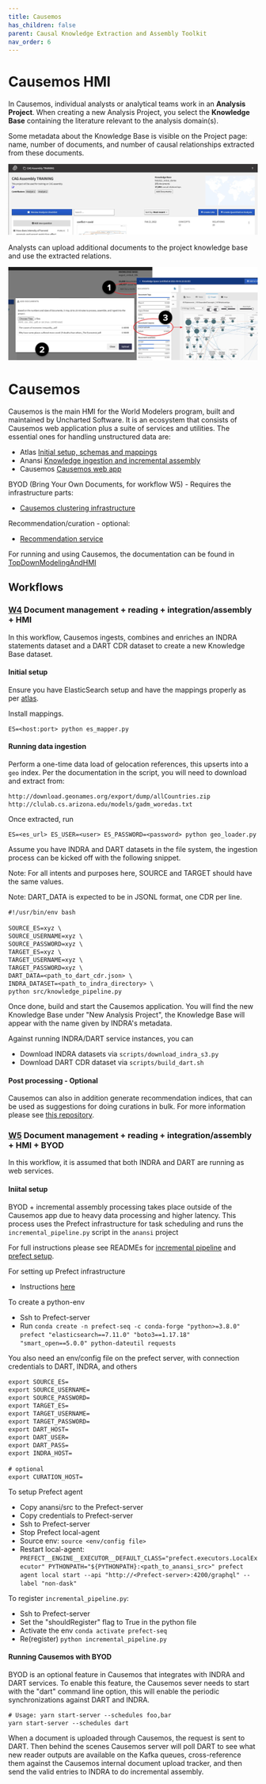 ```yaml
---
title: Causemos
has_children: false
parent: Causal Knowledge Extraction and Assembly Toolkit
nav_order: 6
---
```


# Causemos HMI

In Causemos, individual analysts or analytical teams work in an
**Analysis Project**. When creating a new Analysis Project, you select
the **Knowledge Base** containing the literature relevant to the
analysis domain(s).

Some metadata about the Knowledge Base is visible on the Project page:
name, number of documents, and number of causal relationships extracted
from these documents.

![Knowledge Base metadata on the Project page](../images/causemos/image23.jpg)

Analysts can upload additional documents to the project knowledge base
and use the extracted relations.

![Analysts can upload documents such as PDFs to the Knowledge Base and then filter the Knowledge Base Explorer to see causal statements extracted from them.](../images/causemos/image19.jpg)

# Causemos
Causemos is the main HMI for the World Modelers program, built and maintained by Uncharted Software.
It is an ecosystem that consists of Causemos web application plus a suite of services and utilities. The essential ones for handling unstructured data are:
- Atlas [Initial setup, schemas and mappings](https://github.com/uncharted-causemos/atlas)
- Anansi [Knowledge ingestion and incremental assembly](https://github.com/uncharted-causemos/anansi)
- Causemos [Causemos web app](https://github.com/uncharted-causemos/causemos)

BYOD (Bring Your Own Documents, for workflow W5) - Requires the infrastructure parts:
- [Causemos clustering infrastructure](https://github.com/uncharted-causemos/slow-tortoise)

Recommendation/curation - optional:
- [Recommendation service](https://github.com/uncharted-causemos/wm-curation-recommendation)

For running and using Causemos, the documentation can be found in [TopDownModelingAndHMI](https://github.com/WorldModelers/TopDownModelingAndHMI)

## Workflows

<a id="w4"></a>
### [W4](index.html#w4) Document management + reading + integration/assembly + HMI

In this workflow, Causemos ingests, combines and enriches an INDRA statements dataset and a DART CDR dataset to create a new Knowledge Base dataset.


#### Initial setup
Ensure you have ElasticSearch setup and have the mappings properly as per [atlas](https://github.com/uncharted-causemos/atlas). 

Install mappings.

```
ES=<host:port> python es_mapper.py
```


#### Running data ingestion
Perform a one-time data load of gelocation references, this upserts into a `geo` index. Per the documentation in the script, you will need to download and extract from:

```
http://download.geonames.org/export/dump/allCountries.zip
http://clulab.cs.arizona.edu/models/gadm_woredas.txt
```

Once extracted, run

```
ES=<es_url> ES_USER=<user> ES_PASSWORD=<password> python geo_loader.py
```

Assume you have INDRA and DART datasets in the file system, the ingestion process can be kicked off with the following snippet.

Note: For all intents and purposes here, SOURCE and TARGET should have the same values.

Note: DART_DATA is expected to be in JSONL format, one CDR per line.

```
#!/usr/bin/env bash

SOURCE_ES=xyz \
SOURCE_USERNAME=xyz \
SOURCE_PASSWORD=xyz \
TARGET_ES=xyz \
TARGET_USERNAME=xyz \
TARGET_PASSWORD=xyz \
DART_DATA=<path_to_dart_cdr.json> \
INDRA_DATASET=<path_to_indra_directory> \
python src/knowledge_pipeline.py
```

Once done, build and start the Causemos application. You will find the new Knowledge Base under "New Analysis Project", the Knowledge Base
will appear with the name given by INDRA's metadata.


Against running INDRA/DART service instances, you can
- Download INDRA datasets via `scripts/download_indra_s3.py`
- Download DART CDR dataset via `scripts/build_dart.sh`


#### Post processing - Optional
Causemos can also in addition generate recommendation indices, that can be used as suggestions for doing curations in bulk. For more 
information please see [this repository](https://github.com/uncharted-causemos/wm-curation-recommendation).


<a id="w5"></a>
### [W5](index.html#w5) Document management + reading + integration/assembly + HMI + BYOD
In this workflow, it is assumed that both INDRA and DART are running as web services.


#### Iniital setup
BYOD + incremental assembly processing takes place outside of the Causemos app due to heavy data processing and higher latency. 
This process uses the Prefect infrastructure for task scheduling and runs the `incremental_pipeline.py` script in the `anansi` project

For full instructions please see READMEs for [incremental pipeline](https://github.com/uncharted-causemos/anansi) and [prefect setup](https://github.com/uncharted-causemos/slow-tortoise/blob/master/infra/prefect/setup.md).


For setting up Prefect infrastructure
- Instructions [here](https://github.com/uncharted-causemos/slow-tortoise/blob/master/infra/prefect/setup.md)


To create a python-env
- Ssh to Prefect-server
- Run `conda create -n prefect-seq -c conda-forge "python>=3.8.0" prefect "elasticsearch==7.11.0" "boto3==1.17.18" "smart_open==5.0.0" python-dateutil requests`


You also need an env/config file on the prefect server, with connection credentials to DART, INDRA, and others

```
export SOURCE_ES=
export SOURCE_USERNAME=
export SOURCE_PASSWORD=
export TARGET_ES=
export TARGET_USERNAME=
export TARGET_PASSWORD=
export DART_HOST=
export DART_USER=
export DART_PASS=
export INDRA_HOST=

# optional
export CURATION_HOST=
```

To setup Prefect agent
- Copy anansi/src to the Prefect-server
- Copy credentials to Prefect-server
- Ssh to Prefect-server
- Stop Prefect local-agent
- Source env: `source <env/config file>`
- Restart local-agent: `PREFECT__ENGINE__EXECUTOR__DEFAULT_CLASS="prefect.executors.LocalExecutor" PYTHONPATH="${PYTHONPATH}:<path_to_anansi_src>" prefect agent local start --api "http://<Prefect-server>:4200/graphql" --label "non-dask"`


To register `incremental_pipeline.py`:
- Ssh to Prefect-server
- Set the "shouldRegister" flag to True in the python file
- Activate the env `conda activate prefect-seq`
- Re(register) `python incremental_pipeline.py`


#### Running Causemos with BYOD
BYOD is an optional feature in Causemos that integrates with INDRA and DART services. To
enable this feature, the  Causemos sever needs to start with the "dart" command line option, this will enable the periodic
synchronizations against DART and INDRA.

```
# Usage: yarn start-server --schedules foo,bar
yarn start-server --schedules dart
```

When a document is uploaded through Causemos, the request is sent to DART. Then behind the scenes Causemos server will poll DART
to see what new reader outputs are available on the Kafka queues, cross-reference them against the Causemos internal document upload tracker,
and then send the valid entries to INDRA to do incremental assembly.
